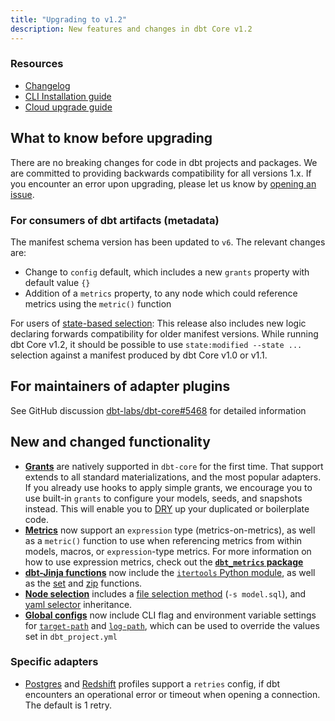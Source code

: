 ```yaml
---
title: "Upgrading to v1.2"
description: New features and changes in dbt Core v1.2
---
```

### Resources

- [Changelog](https://github.com/dbt-labs/dbt-core/blob/1.2.latest/CHANGELOG.md)
- [CLI Installation guide](/docs/core/installation)
- [Cloud upgrade guide](/docs/dbt-versions/upgrade-core-in-cloud)

## What to know before upgrading

There are no breaking changes for code in dbt projects and packages. We are committed to providing backwards compatibility for all versions 1.x. If you encounter an error upon upgrading, please let us know by [opening an issue](https://github.com/dbt-labs/dbt-core/issues/new).

### For consumers of dbt artifacts (metadata)

The manifest schema version has been updated to `v6`. The relevant changes are:
- Change to `config` default, which includes a new `grants` property with default value `{}`
- Addition of a `metrics` property, to any node which could reference metrics using the `metric()` function

For users of [state-based selection](/docs/deploy/project-state): This release also includes new logic declaring forwards compatibility for older manifest versions. While running dbt Core v1.2, it should be possible to use `state:modified --state ...` selection against a manifest produced by dbt Core v1.0 or v1.1.

## For maintainers of adapter plugins

See GitHub discussion [dbt-labs/dbt-core#5468](https://github.com/dbt-labs/dbt-core/discussions/5468) for detailed information

## New and changed functionality

- **[Grants](/reference/resource-configs/grants)** are natively supported in `dbt-core` for the first time. That support extends to all standard materializations, and the most popular adapters. If you already use hooks to apply simple grants, we encourage you to use built-in `grants` to configure your models, seeds, and snapshots instead. This will enable you to [DRY](https://en.wikipedia.org/wiki/Don%27t_repeat_yourself) up your duplicated or boilerplate code.
- **[Metrics](/docs/build/metrics)** now support an `expression` type (metrics-on-metrics), as well as a `metric()` function to use when referencing metrics from within models, macros, or `expression`-type metrics. For more information on how to use expression metrics, check out the [**`dbt_metrics` package**](https://github.com/dbt-labs/dbt_metrics)
- **[dbt-Jinja functions](/reference/dbt-jinja-functions)** now include the [`itertools` Python module](/reference/dbt-jinja-functions/modules#itertools), as well as the [set](/reference/dbt-jinja-functions/set) and [zip](/reference/dbt-jinja-functions/zip) functions.
- **[Node selection](/reference/node-selection/syntax)** includes a [file selection method](/reference/node-selection/methods#the-file-method) (`-s model.sql`), and [yaml selector](/reference/node-selection/yaml-selectors) inheritance.
- **[Global configs](/reference/global-configs/about-global-configs)** now include CLI flag and environment variable settings for [`target-path`](/reference/project-configs/target-path) and [`log-path`](/reference/project-configs/log-path), which can be used to override the values set in `dbt_project.yml`

### Specific adapters

- [Postgres](/docs/core/connect-data-platform/postgres-setup) and [Redshift](/docs/core/connect-data-platform/redshift-setup) profiles support a `retries` config, if dbt encounters an operational error or timeout when opening a connection. The default is 1 retry.
